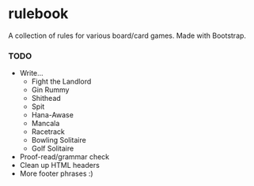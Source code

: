 # rulebook
A collection of rules for various board/card games. Made with Bootstrap.

### TODO
- Write...
  - Fight the Landlord
  - Gin Rummy
  - Shithead
  - Spit
  - Hana-Awase
  - Mancala
  - Racetrack
  - Bowling Solitaire
  - Golf Solitaire
- Proof-read/grammar check
- Clean up HTML headers
- More footer phrases :)